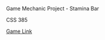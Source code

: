 Game Mechanic Project - Stamina Bar

CSS 385

[Game Link
](https://jchuang71.github.io/GameMechanicProject/)
